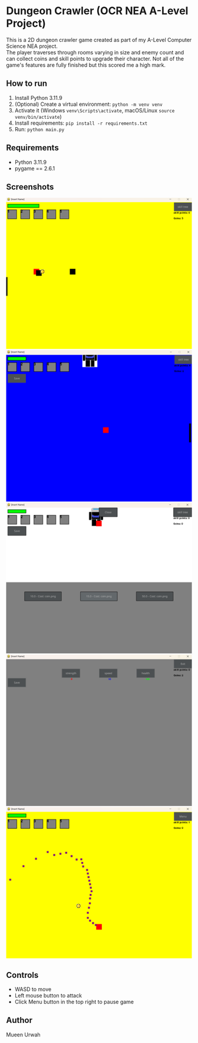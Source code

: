 # Dungeon Crawler (OCR NEA A-Level Project)

This is a 2D dungeon crawler game created as part of my A-Level Computer Science NEA project.  
The player traverses through rooms varying in size and enemy count and can collect coins and skill points to upgrade their character. Not all of the game's features are fully finished but this scored me a high mark.

## How to run
1. Install Python 3.11.9
2. (Optional) Create a virtual environment: `python -m venv venv`
3. Activate it (Windows `venv\Scripts\activate`, macOS/Linux `source venv/bin/activate`)
4. Install requirements: `pip install -r requirements.txt`
5. Run: `python main.py`


## Requirements
- Python 3.11.9
- pygame == 2.6.1

## Screenshots
![Enemies and Coins](Screenshots/Enemies&Coins.png)
![Save Room](Screenshots/Save_room.png)
![Shop](Screenshots/ShopInGame.png)
![Skills Menu](Screenshots/SkillsMenu.png)
![Attacking](Screenshots/Attacking.png)

## Controls
- WASD to move
- Left mouse button to attack
- Click Menu button in the top right to pause game

## Author
Mueen Urwah
